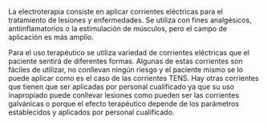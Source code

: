 La electroterapia consiste en aplicar corrientes eléctricas para el tratamiento de lesiones y enfermedades. Se utiliza con fines analgésicos, antiinflamatorios o la estimulación de músculos, pero el campo de aplicación es más amplio.

Para el uso terapéutico se utiliza variedad de corrientes eléctricas que el paciente sentirá de diferentes formas. Algunas de estas corrientes son fáciles de utilizar, no conllevan ningún riesgo y el paciente mismo se lo puede aplicar como es el caso de las corrientes TENS. Hay otras corrientes que tienen que ser aplicadas por personal cualificado ya que su uso inapropiado puede conllevar lesiones como pueden ser las corrientes galvánicas o porque el efecto terapéutico depende de los parámetros establecidos y aplicados por personal cualificado.
